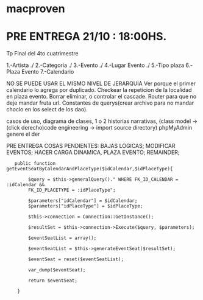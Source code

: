 # macproven
# PRE ENTREGA 21/10 : 18:00HS.
Tp Final del 4to cuatrimestre

1.-Artista ./
2.-Categoria ./
3.-Evento ./
4.-Lugar Evento ./
5.-Tipo plaza
6.-Plaza Evento
7.-Calendario

NO SE PUEDE USAR EL MISMO NIVEL DE JERARQUIA
Ver porque el primer calendario lo agrega por duplicado.
Checkear la repeticion de la localidad en plaza evento.
Borrar eliminar, o controlar el cascade.
Router para que no deje mandar fruta url.
Constantes de querys(crear archivo para no mandar choclo en los select de los dao).

casos de uso, diagrama de clases, 1 o 2 historias narrativas, (class model -> (click derecho)code engineering -> import source directory)
phpMyAdmin genere el der

PRE ENTREGA COSAS PENDIENTES:
BAJAS LOGICAS;
MODIFICAR EVENTOS;
HACER CARGA DINAMICA, PLAZA EVENTO;
REMAINDER;


       public function getEventSeatByCalendarAndPlaceType($idCalendar,$idPlaceType){

            $query = $this->generalQuery()." WHERE FK_ID_CALENDAR = :idCalendar && 
            FK_ID_PLACETYPE = :idPlaceType";

            $parameters["idCalendar"] = $idCalendar;
            $parameters["idPlaceType"] = $idPlaceType;

            $this->connection = Connection::GetInstance();

            $resultSet = $this->connection->Execute($query, $parameters);

            $eventSeatList = array();

            $eventSeatList = $this->generateEventSeat($resultSet);

            $eventSeat = reset($eventSeatList);

            var_dump($eventSeat);
            
            return $eventSeat;

        }